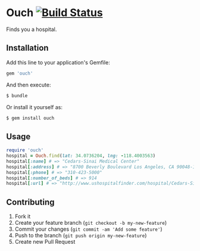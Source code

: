 # Ouch [![Build Status](https://travis-ci.org/dickeyxxx/ouch.png?branch=master)](https://travis-ci.org/dickeyxxx/ouch)

Finds you a hospital.

## Installation

Add this line to your application's Gemfile:

```ruby
gem 'ouch'
```

And then execute:

```bash
$ bundle
```

Or install it yourself as:

```bash
$ gem install ouch
```

## Usage

```ruby
require 'ouch'
hospital = Ouch.find(lat: 34.0736204, lng: -118.4003563)
hospital[:name] # => "Cedars-Sinai Medical Center"
hospital[:address] # => "8700 Beverly Boulevard Los Angeles, CA 90048-1865"
hospital[:phone] # => "310-423-5000"
hospital[:number_of_beds] # => 914
hospital[:url] # => "http://www.ushospitalfinder.com/hospital/Cedars-Sinai-Medical-Center-Los-Angeles-CA"
```

## Contributing

1. Fork it
2. Create your feature branch (`git checkout -b my-new-feature`)
3. Commit your changes (`git commit -am 'Add some feature'`)
4. Push to the branch (`git push origin my-new-feature`)
5. Create new Pull Request
